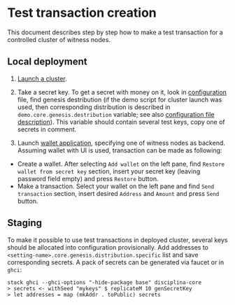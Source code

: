 # Test transaction creation

This document describes step by step how to make a test transaction for a controlled cluster of witness nodes.

## Local deployment

1. [Launch a cluster](/witness/README.md#launch-witness-cluster).
2. Take a secret key.
To get a secret with money on it, look in [configuration](/configuration.yaml) file, find genesis destribution (if the demo script for cluster launch was used, then corresponding distribution is described in `demo.core.genesis.destribution` variable; see also [configuration file description](./configuration.md)). This variable should contain several test keys, copy one of secrets in comment.

3. Launch [wallet application](/wallet/README.md), specifying one of witness nodes as backend. Assuming wallet with UI is used, transaction can be made as following:
  * Create a wallet. After selecting `Add wallet` on the left pane, find `Restore wallet from secret key` section, insert your secret key (leaving password field empty) and press `Restore` button.
  * Make a transaction. Select your wallet on the left pane and find `Send transaction` section, insert desired `Address` and `Amount` and press `Send` button.

## Staging

To make it possible to use test transactions in deployed cluster, several keys should be allocated into configuration provisionally. Add addresses to `<setting-name>.core.genesis.distribution.specific` list and save corresponding secrets. A pack of secrets can be generated via faucet or in `ghci`:
```
stack ghci --ghci-options "-hide-package base" disciplina-core
> secrets <- withSeed "mykeys" $ replicateM 10 genSecretKey
> let addresses = map (mkAddr . toPublic) secrets 
```
